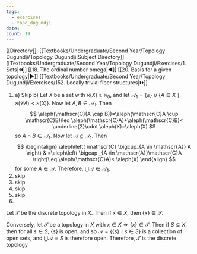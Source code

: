 ```yaml
---
tags:
  - exercises
  - topo_dugundji
date: 
count: 19
---
```

[[Directory]], [[Textbooks/Undergraduate/Second Year/Topology Dugundji/Topology Dugundji|Subject Directory]]
[[Textbooks/Undergraduate/Second Year/Topology Dugundji/Exercises/1. Sets|🞀🞀]] [[18. The ordinal number omega|◀]] [[20. Basis for a given topology|▶]] [[Textbooks/Undergraduate/Second Year/Topology Dugundji/Exercises/152. Locally trivial fiber structures|🞂🞂]]
1. a) Skip
b)
Let $X$ be a set with $\aleph(X)\geq \aleph_{0}$, and let ${} \mathscr{A}_{1}=\{ \varnothing  \} \cup \{ A \subseteq X \mid \aleph(\mathscr{C}A)< \aleph(X) \} {}$. Now let ${} A,\, B \in \mathscr{A}_{1} {}$. Then 
$$
\aleph(\mathscr{C}(A \cap B))=\aleph(\mathscr{C}A \cup \mathscr{C}B)\leq  \aleph(\mathscr{C}A)+\aleph(\mathscr{C}B)< \underline{2}\cdot \aleph(X)=\aleph(X)
$$
so ${} A \cap B \in \mathscr{A}_{1} {}$. Now let ${} \mathscr{A} \subseteq \mathscr{A}_{1} {}$. Then
$$
\begin{align}
\aleph\left( \mathscr{C} \bigcup_{A \in \mathscr{A}} A \right) & =\aleph\left( \bigcap _{A \in \mathscr{A}}\mathscr{C}A \right)\leq  \aleph(\mathscr{C}A)< \aleph(X)
\end{align}
$$
for some ${} A \in \mathscr{A} {}$. Therefore, ${} \bigcup \mathscr{A} \in \mathscr{A}_{1} {}$.
2. skip
3. skip
4. skip
5. skip
6. 
Let $\mathscr{T}$ be the discrete topology in $X$. Then if ${} x \in X {}$, then ${} \{ x \} \in \mathscr{T} {}$.

Conversely, let $\mathscr{T}$ be a topology in $X$ with ${} x \in X\Rightarrow \{ x \} \in \mathscr{T} {}$. Then if ${} S \subseteq X {}$, then for all ${} s \in S {}$, ${} \{ s \} {}$ is open, and so ${} \mathscr{A}=\{ \{ s \} \mid  s \in S \} {}$ is a collection of open sets, and ${} \bigcup \mathscr{A}=S {}$ is therefore open. Therefore, $\mathscr{T}$ is the discrete topology

